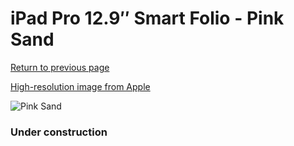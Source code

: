 # iPad Pro 12.9″ Smart Folio - Pink Sand

[Return to previous page](/ipad_pro4)

[High-resolution image from Apple](https://store.storeimages.cdn-apple.com/8756/as-images.apple.com/is/MXTA2?wid=4500&hei=4500&fmt=png)

<div style="width: 384px"><img src="/everypreview/MXTA2.png" alt="Pink Sand"></div>

### Under construction
